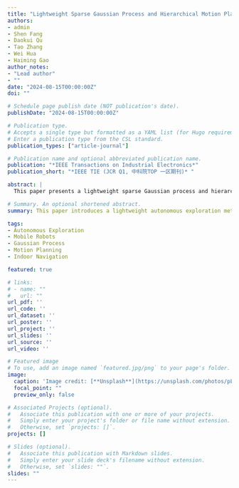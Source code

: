 ```yaml
---
title: "Lightweight Sparse Gaussian Process and Hierarchical Motion Planning-Based Autonomous Indoor Exploration Method for Mobile Robots"
authors:
- admin
- Shen Fang
- Daokui Qu
- Tao Zhang
- Wei Hua
- Haiming Gao
author_notes:
- "Lead author"
- ""
date: "2024-08-15T00:00:00Z"
doi: ""

# Schedule page publish date (NOT publication's date).
publishDate: "2024-08-15T00:00:00Z"

# Publication type.
# Accepts a single type but formatted as a YAML list (for Hugo requirements).
# Enter a publication type from the CSL standard.
publication_types: ["article-journal"]

# Publication name and optional abbreviated publication name.
publication: "*IEEE Transactions on Industrial Electronics*"
publication_short: "*IEEE TIE (JCR Q1, 中科院TOP 一区期刊)* "

abstract: |
  This paper presents a lightweight sparse Gaussian process and hierarchical motion planning-based method for autonomous indoor exploration by mobile robots. The proposed method integrates Gaussian process regression with hierarchical motion planning to achieve efficient, real-time exploration in complex indoor environments. By employing sparse Gaussian processes, we significantly reduce the computational complexity while maintaining high accuracy in environmental mapping and motion planning. Our hierarchical approach allows the system to plan both global and local trajectories dynamically, enabling robust navigation and obstacle avoidance in highly dynamic environments. The effectiveness of this method is evaluated through comprehensive simulations and real-world experiments, demonstrating superior performance in terms of exploration efficiency and safety.

# Summary. An optional shortened abstract.
summary: This paper introduces a lightweight autonomous exploration method for mobile robots using sparse Gaussian processes and hierarchical motion planning, optimizing exploration efficiency and safety in complex indoor environments.

tags:
- Autonomous Exploration
- Mobile Robots
- Gaussian Process
- Motion Planning
- Indoor Navigation

featured: true

# links:
# - name: ""
#   url: ""
url_pdf: ''
url_code: ''
url_dataset: ''
url_poster: ''
url_project: ''
url_slides: ''
url_source: ''
url_video: ''

# Featured image
# To use, add an image named `featured.jpg/png` to your page's folder.
image:
  caption: 'Image credit: [**Unsplash**](https://unsplash.com/photos/pLCdAaMFLTE)'
  focal_point: ""
  preview_only: false

# Associated Projects (optional).
#   Associate this publication with one or more of your projects.
#   Simply enter your project's folder or file name without extension.
#   Otherwise, set `projects: []`.
projects: []

# Slides (optional).
#   Associate this publication with Markdown slides.
#   Simply enter your slide deck's filename without extension.
#   Otherwise, set `slides: ""`.
slides: ""
---
```

